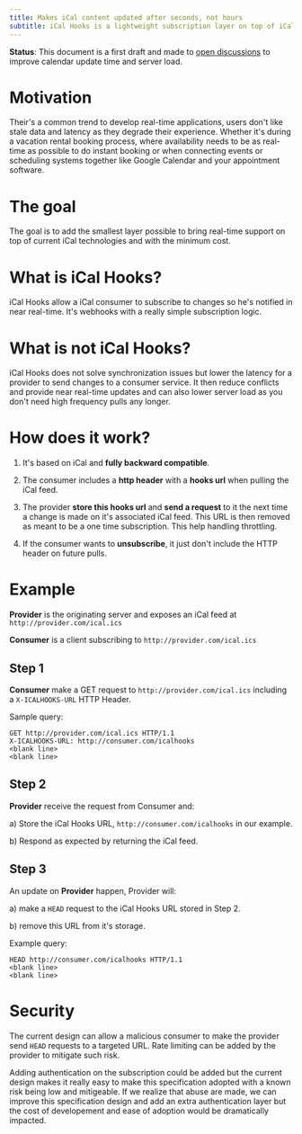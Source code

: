 ```yaml
---
title: Makes iCal content updated after seconds, not hours
subtitle: iCal Hooks is a lightweight subscription layer on top of iCal.
---
```


**Status**: This document is a first draft and made to [open discussions](https://github.com/BookingSync/icalhooks) to improve calendar update time and server load.

# Motivation

Their's a common trend to develop real-time applications, users don't like stale data and latency as they degrade their experience. Whether it's during a vacation rental booking process, where availability needs to be as real-time as possible to do instant booking or when connecting events or scheduling systems together like Google Calendar and your appointment software.

# The goal

The goal is to add the smallest layer possible to bring real-time support on top of current iCal technologies and with the minimum cost.

# What is iCal Hooks?

iCal Hooks allow a iCal consumer to subscribe to changes so he's notified in near real-time. It's webhooks with a really simple subscription logic.

# What is not iCal Hooks?

iCal Hooks does not solve synchronization issues but lower the latency for a provider to send changes to a consumer service. It then reduce conflicts and provide near real-time updates and can also lower server load as you don't need high frequency pulls any longer.

# How does it work?

1) It's based on iCal and **fully backward compatible**.

2) The consumer includes a **http header** with a **hooks url** when pulling the iCal feed.

3) The provider **store this hooks url** and **send a request** to it the next time a change is made on it's associated iCal feed. This URL is then removed as meant to be a one time subscription. This help handling throttling.

4) If the consumer wants to **unsubscribe**, it just don't include the HTTP header on future pulls.

# Example

**Provider** is the originating server and exposes an iCal feed at `http://provider.com/ical.ics`

**Consumer** is a client subscribing to `http://provider.com/ical.ics`

## Step 1

**Consumer** make a GET request to `http://provider.com/ical.ics` including a `X-ICALHOOKS-URL` HTTP Header.

Sample query:

~~~
GET http://provider.com/ical.ics HTTP/1.1
X-ICALHOOKS-URL: http://consumer.com/icalhooks
<blank line>
<blank line>
~~~

## Step 2

**Provider** receive the request from Consumer and:

a) Store the iCal Hooks URL, `http://consumer.com/icalhooks` in our example.

b) Respond as expected by returning the iCal feed.

## Step 3

An update on **Provider** happen, Provider will:

a) make a `HEAD` request to the iCal Hooks URL stored in Step 2.

b) remove this URL from it's storage.

Example query:

~~~
HEAD http://consumer.com/icalhooks HTTP/1.1
<blank line>
<blank line>
~~~

# Security

The current design can allow a malicious consumer to make the provider send `HEAD` requests to a targeted URL. Rate limiting can be added by the provider to mitigate such risk.

Adding authentication on the subscription could be added but the current design makes it really easy to make this specification adopted with a known risk being low and mitigeable. If we realize that abuse are made, we can improve this specification design and add an extra authentication layer but the cost of developement and ease of adoption would be dramatically impacted.

